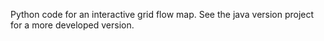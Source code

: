 Python code for an interactive grid flow map. See the java version project for a more developed version.
